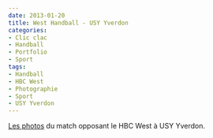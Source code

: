 ```yaml
---
date: 2013-01-20
title: West Handball - USY Yverdon
categories:
- Clic clac
- Handball
- Portfolio
- Sport
tags:
- Handball
- HBC West
- Photographie
- Sport
- USY Yverdon
---
```

[Les photos](https://www.flickr.com/photos/alienlebarge/sets/72157628980776367/) du match opposant le HBC West à USY Yverdon.
